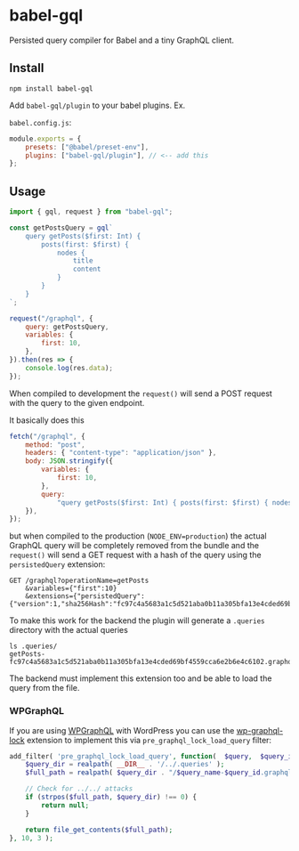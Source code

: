 # babel-gql

Persisted query compiler for Babel and a tiny GraphQL client.

## Install

    npm install babel-gql

Add `babel-gql/plugin` to your babel plugins. Ex.

`babel.config.js`:

```js
module.exports = {
    presets: ["@babel/preset-env"],
    plugins: ["babel-gql/plugin"], // <-- add this
};
```

## Usage

```js
import { gql, request } from "babel-gql";

const getPostsQuery = gql`
    query getPosts($first: Int) {
        posts(first: $first) {
            nodes {
                title
                content
            }
        }
    }
`;

request("/graphql", {
    query: getPostsQuery,
    variables: {
        first: 10,
    },
}).then(res => {
    console.log(res.data);
});
```

When compiled to development the `request()` will send a POST request with
the query to the given endpoint.

It basically does this

```js
fetch("/graphql", {
    method: "post",
    headers: { "content-type": "application/json" },
    body: JSON.stringify({
        variables: {
            first: 10,
        },
        query:
            "query getPosts($first: Int) { posts(first: $first) { nodes { title content } } }",
    }),
});
```

but when compiled to the production (`NODE_ENV=production`) the actual
GraphQL query will be completely removed from the bundle and the `request()`
will send a GET request with a hash of the query using the `persistedQuery` extension:

```
GET /graphql?operationName=getPosts
    &variables={"first":10}
    &extensions={"persistedQuery":{"version":1,"sha256Hash":"fc97c4a5683a1c5d521aba0b11a305bfa13e4cded69bf4559cca6e2b6e4c6102"}}
```

To make this work for the backend the plugin will generate a `.queries` directory with the actual queries

```
ls .queries/
getPosts-fc97c4a5683a1c5d521aba0b11a305bfa13e4cded69bf4559cca6e2b6e4c6102.graphql
```

The backend must implement this extension too and be able to load the query
from the file.

### WPGraphQL

If you are using [WPGraphQL][] with WordPress you can use the
[wp-graphql-lock][] extension to implement this via
`pre_graphql_lock_load_query` filter:

```php
add_filter( 'pre_graphql_lock_load_query', function(  $query,  $query_id, $query_name ) {
	$query_dir = realpath( __DIR__ . '/../.queries' );
	$full_path = realpath( $query_dir . "/$query_name-$query_id.graphql" );

	// Check for ../../ attacks
	if (strpos($full_path, $query_dir) !== 0) {
		return null;
	}

    return file_get_contents($full_path);
}, 10, 3 );
```

[wp-graphql-lock]: https://github.com/valu-digital/wp-graphql-lock
[wpgraphql]: https://www.wpgraphql.com/
